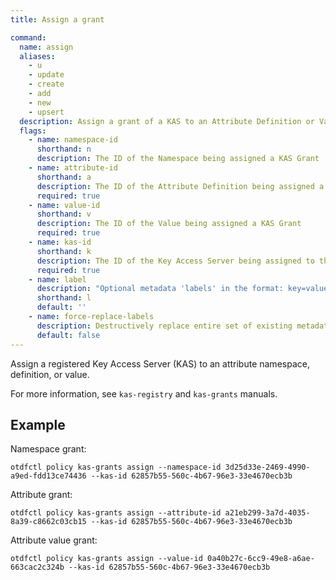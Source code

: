 ```yaml
---
title: Assign a grant

command:
  name: assign
  aliases:
    - u
    - update
    - create
    - add
    - new
    - upsert
  description: Assign a grant of a KAS to an Attribute Definition or Value
  flags:
    - name: namespace-id
      shorthand: n
      description: The ID of the Namespace being assigned a KAS Grant
    - name: attribute-id
      shorthand: a
      description: The ID of the Attribute Definition being assigned a KAS Grant
      required: true
    - name: value-id
      shorthand: v
      description: The ID of the Value being assigned a KAS Grant
      required: true
    - name: kas-id
      shorthand: k
      description: The ID of the Key Access Server being assigned to the grant
      required: true
    - name: label
      description: "Optional metadata 'labels' in the format: key=value"
      shorthand: l
      default: ''
    - name: force-replace-labels
      description: Destructively replace entire set of existing metadata 'labels' with any provided to this command
      default: false
---
```


Assign a registered Key Access Server (KAS) to an attribute namespace, definition, or value.

For more information, see `kas-registry` and `kas-grants` manuals.

## Example

Namespace grant:
```shell
otdfctl policy kas-grants assign --namespace-id 3d25d33e-2469-4990-a9ed-fdd13ce74436 --kas-id 62857b55-560c-4b67-96e3-33e4670ecb3b
```

Attribute grant:
```shell
otdfctl policy kas-grants assign --attribute-id a21eb299-3a7d-4035-8a39-c8662c03cb15 --kas-id 62857b55-560c-4b67-96e3-33e4670ecb3b
```

Attribute value grant:
```shell
otdfctl policy kas-grants assign --value-id 0a40b27c-6cc9-49e8-a6ae-663cac2c324b --kas-id 62857b55-560c-4b67-96e3-33e4670ecb3b
```
